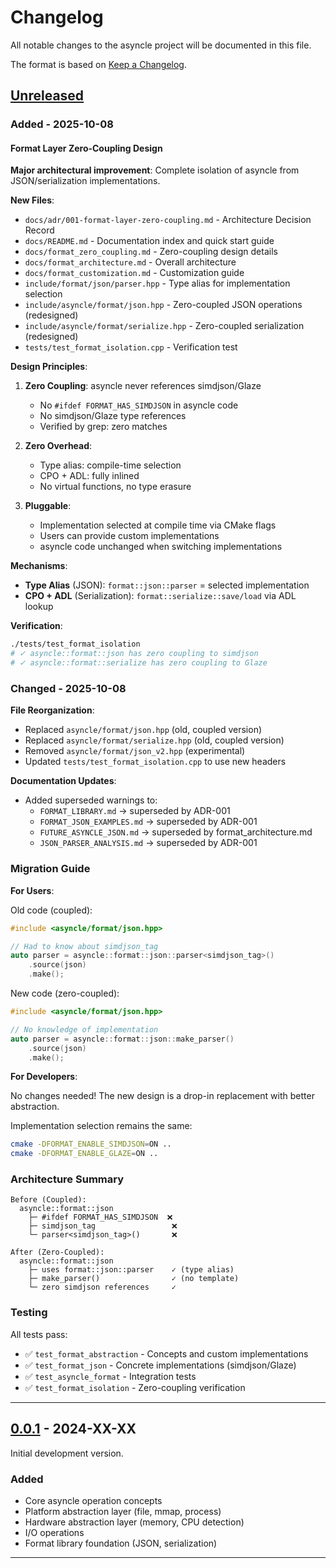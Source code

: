 # Changelog

All notable changes to the asyncle project will be documented in this file.

The format is based on [Keep a Changelog](https://keepachangelog.com/en/1.0.0/).

## [Unreleased]

### Added - 2025-10-08

#### Format Layer Zero-Coupling Design

**Major architectural improvement**: Complete isolation of asyncle from JSON/serialization implementations.

**New Files**:
- `docs/adr/001-format-layer-zero-coupling.md` - Architecture Decision Record
- `docs/README.md` - Documentation index and quick start guide
- `docs/format_zero_coupling.md` - Zero-coupling design details
- `docs/format_architecture.md` - Overall architecture
- `docs/format_customization.md` - Customization guide
- `include/format/json/parser.hpp` - Type alias for implementation selection
- `include/asyncle/format/json.hpp` - Zero-coupled JSON operations (redesigned)
- `include/asyncle/format/serialize.hpp` - Zero-coupled serialization (redesigned)
- `tests/test_format_isolation.cpp` - Verification test

**Design Principles**:
1. **Zero Coupling**: asyncle never references simdjson/Glaze
   - No `#ifdef FORMAT_HAS_SIMDJSON` in asyncle code
   - No simdjson/Glaze type references
   - Verified by grep: zero matches

2. **Zero Overhead**:
   - Type alias: compile-time selection
   - CPO + ADL: fully inlined
   - No virtual functions, no type erasure

3. **Pluggable**:
   - Implementation selected at compile time via CMake flags
   - Users can provide custom implementations
   - asyncle code unchanged when switching implementations

**Mechanisms**:
- **Type Alias** (JSON): `format::json::parser` = selected implementation
- **CPO + ADL** (Serialization): `format::serialize::save/load` via ADL lookup

**Verification**:
```bash
./tests/test_format_isolation
# ✓ asyncle::format::json has zero coupling to simdjson
# ✓ asyncle::format::serialize has zero coupling to Glaze
```

### Changed - 2025-10-08

**File Reorganization**:
- Replaced `asyncle/format/json.hpp` (old, coupled version)
- Replaced `asyncle/format/serialize.hpp` (old, coupled version)
- Removed `asyncle/format/json_v2.hpp` (experimental)
- Updated `tests/test_format_isolation.cpp` to use new headers

**Documentation Updates**:
- Added superseded warnings to:
  - `FORMAT_LIBRARY.md` → superseded by ADR-001
  - `FORMAT_JSON_EXAMPLES.md` → superseded by ADR-001
  - `FUTURE_ASYNCLE_JSON.md` → superseded by format_architecture.md
  - `JSON_PARSER_ANALYSIS.md` → superseded by ADR-001

### Migration Guide

**For Users**:

Old code (coupled):
```cpp
#include <asyncle/format/json.hpp>

// Had to know about simdjson_tag
auto parser = asyncle::format::json::parser<simdjson_tag>()
    .source(json)
    .make();
```

New code (zero-coupled):
```cpp
#include <asyncle/format/json.hpp>

// No knowledge of implementation
auto parser = asyncle::format::json::make_parser()
    .source(json)
    .make();
```

**For Developers**:

No changes needed! The new design is a drop-in replacement with better abstraction.

Implementation selection remains the same:
```bash
cmake -DFORMAT_ENABLE_SIMDJSON=ON ..
cmake -DFORMAT_ENABLE_GLAZE=ON ..
```

### Architecture Summary

```
Before (Coupled):
  asyncle::format::json
    ├─ #ifdef FORMAT_HAS_SIMDJSON  ❌
    ├─ simdjson_tag                 ❌
    └─ parser<simdjson_tag>()       ❌

After (Zero-Coupled):
  asyncle::format::json
    ├─ uses format::json::parser    ✓ (type alias)
    ├─ make_parser()                ✓ (no template)
    └─ zero simdjson references     ✓
```

### Testing

All tests pass:
- ✅ `test_format_abstraction` - Concepts and custom implementations
- ✅ `test_format_json` - Concrete implementations (simdjson/Glaze)
- ✅ `test_asyncle_format` - Integration tests
- ✅ `test_format_isolation` - Zero-coupling verification

---

## [0.0.1] - 2024-XX-XX

Initial development version.

### Added
- Core asyncle operation concepts
- Platform abstraction layer (file, mmap, process)
- Hardware abstraction layer (memory, CPU detection)
- I/O operations
- Format library foundation (JSON, serialization)

---

[Unreleased]: https://github.com/yourorg/asyncle/compare/v0.0.1...HEAD
[0.0.1]: https://github.com/yourorg/asyncle/releases/tag/v0.0.1
